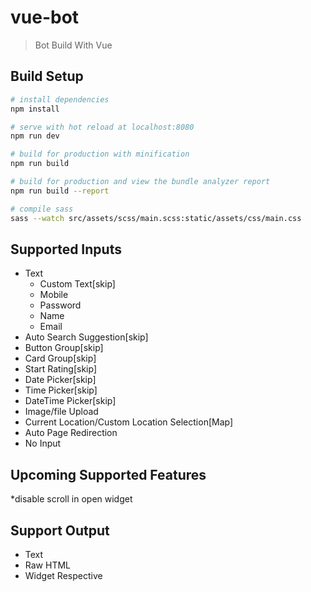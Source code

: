 # vue-bot

> Bot Build With Vue

## Build Setup

``` bash
# install dependencies
npm install

# serve with hot reload at localhost:8080
npm run dev

# build for production with minification
npm run build

# build for production and view the bundle analyzer report
npm run build --report

# compile sass
sass --watch src/assets/scss/main.scss:static/assets/css/main.css
```

Supported Inputs
-----------------------
* Text 
  - Custom Text[skip]
  - Mobile
  - Password
  - Name
  - Email
* Auto Search Suggestion[skip]
* Button Group[skip]
* Card Group[skip]
* Start Rating[skip]
* Date Picker[skip]
* Time Picker[skip]
* DateTime Picker[skip]
* Image/file Upload
* Current Location/Custom Location Selection[Map]
* Auto Page Redirection
* No Input

Upcoming Supported Features
---------------------------
*disable scroll in open widget


Support Output
----------------
* Text
* Raw HTML
* Widget Respective
